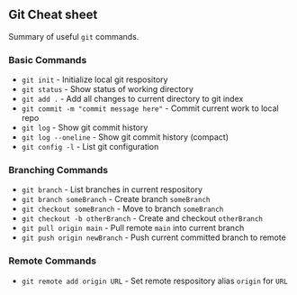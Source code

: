## Git Cheat sheet

Summary of useful `git` commands.

### Basic Commands
* `git init` - Initialize local git respository
* `git status` - Show status of working directory
* `git add .` - Add all changes to current directory to git index
* `git commit -m "commit message here"` - Commit current work to local repo
* `git log` - Show git commit history
* `git log --oneline` - Show git commit history (compact)
* `git config -l` - List git configuration

### Branching Commands
* `git branch` - List branches in current respository
* `git branch someBranch` - Create branch `someBranch`
* `git checkout someBranch` - Move to branch `someBranch`
* `git checkout -b otherBranch` - Create and checkout `otherBranch`
* `git pull origin main` - Pull remote `main` into current branch
* `git push origin newBranch` - Push current committed branch to remote

### Remote Commands
* `git remote add origin URL` - Set remote respository alias `origin` for `URL`
